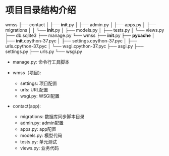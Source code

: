 # 项目目录结构介绍

wmss
├── contact
│   ├── __init__.py
│   ├── admin.py
│   ├── apps.py
│   ├── migrations
│   │   └── __init__.py
│   ├── models.py
│   ├── tests.py
│   └── views.py
├── db.sqlite3
├── manage.py
└── wmss
    ├── __init__.py
    ├── __pycache__
    │   ├── __init__.cpython-37.pyc
    │   ├── settings.cpython-37.pyc
    │   ├── urls.cpython-37.pyc
    │   └── wsgi.cpython-37.pyc
    ├── asgi.py
    ├── settings.py
    ├── urls.py
    └── wsgi.py


- manage.py: 命令行工具脚本
- wmss（项目):

  - settings: 项目配置
  - urls: URL配置
  - wsgi.py: WSGI配置

- contact(app):

   - migrations: 数据库同步脚本目录
   - admin.py: admin配置
   - apps.py: app配置
   - models.py: 模型代码
   - tests.py: 单元测试
   - views.py: 业务代码